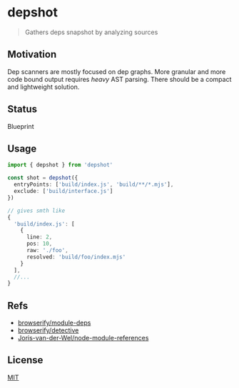 # depshot
> Gathers deps snapshot by analyzing sources

## Motivation
Dep scanners are mostly focused on dep graphs. More granular and more code bound output requires _heavy_ AST parsing. There should be a compact and lightweight solution.

## Status
Blueprint

## Usage
```ts
import { depshot } from 'depshot'

const shot = depshot({
  entryPoints: ['build/index.js', 'build/**/*.mjs'],
  exclude: ['build/interface.js']
})

// gives smth like
{
  'build/index.js': [
    {
      line: 2,
      pos: 10,
      raw: './foo',
      resolved: 'build/foo/index.mjs'
    }
  ],
  //...
}
```

## Refs
* [browserify/module-deps](https://github.com/browserify/module-deps)
* [browserify/detective](https://github.com/browserify/detective)
* [Joris-van-der-Wel/node-module-references](https://github.com/Joris-van-der-Wel/node-module-references#readme)

## License
[MIT](./LICENSE)
